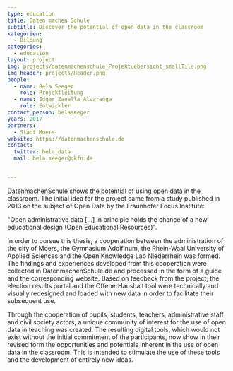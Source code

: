 ```yaml
---
type: education
title: Daten machen Schule
subtitle: Discover the potential of open data in the classroom 
kategorien:
  - Bildung
categories:
  - education
layout: project
img: projects/datenmachenschule_Projektuebersicht_smallTile.png
img_header: projects/Header.png
people:
  - name: Bela Seeger
    role: Projektleitung
  - name: Edgar Zanella Alvarenga
    role: Entwickler
contact_person: belaseeger
years: 2017
partners:
  - Stadt Moers
website: https://datenmachenschule.de
contact:
  twitter: bela_data
  mail: bela.seeger@okfn.de


---
```

DatenmachenSchule shows the potential of using open data in the classroom. 
The initial idea for the project came from a study published in 2013 on the subject of Open Data by the Fraunhofer Focus Institute:

"Open administrative data [...] in principle holds the chance of a new educational design (Open Educational Resources)".

In order to pursue this thesis, a cooperation between the administration of the city of Moers, the Gymnasium Adolfinum, the Rhein-Waal University of Applied Sciences and the Open Knowledge Lab Niederrhein was formed. The findings and experiences developed from this cooperation were collected in DatenmachenSchule.de and processed in the form of a guide and the corresponding website. Based on feedback from the project, the election results portal and the OffenerHaushalt tool were technically and visually redesigned and loaded with new data in order to facilitate their subsequent use.

Through the cooperation of pupils, students, teachers, administrative staff and civil society actors, a unique community of interest for the use of open data in teaching was created. The resulting digital tools, which would not exist without the initial commitment of the participants, now show in their revised form the opportunities and potentials inherent in the use of open data in the classroom. This is intended to stimulate the use of these tools and the development of entirely new ideas.

